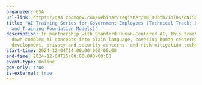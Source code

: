 ```yaml
---
organizer: GSA
url-link: https://gsa.zoomgov.com/webinar/register/WN_UUbth21oTDKsoN1Sg7zwsA#/registration
title: "AI Training Series for Government Employees (Technical Track: Building
  and Training Foundation Models)"
description: In partnership with Stanford Human-Centered AI, this track breaks
  down complex AI concepts into plain language, covering human-centered AI
  development, privacy and security concerns, and risk mitigation techniques.
start-time: 2024-12-04T14:00:00.000-00:00
end-time: 2024-12-04T15:00:00.000-00:00
event-type: Online
gov-only: true
is-external: true
---
```

